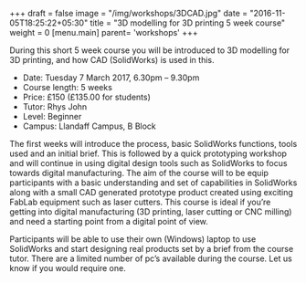 +++
draft = false
image = "/img/workshops/3DCAD.jpg"
date = "2016-11-05T18:25:22+05:30"
title = "3D modelling for 3D printing 5 week course"
weight = 0
[menu.main]
  parent= 'workshops'
+++

During this short 5 week course you will be introduced to 3D modelling for 3D printing, and how CAD (SolidWorks) is used in this.

 - Date: Tuesday 7 March 2017, 6.30pm – 9.30pm
 - Course length: 5 weeks
 - Price: £150 (£135.00 for students)
 - Tutor: Rhys John
 - Level: Beginner
 - Campus: Llandaff Campus, B Block

The first weeks will introduce the process, basic SolidWorks functions, tools used and an initial brief. This is followed by a quick prototyping workshop and will continue in using digital design tools such as SolidWorks to focus towards digital manufacturing.
The aim of the course will to be equip participants with a basic understanding and set of capabilities in SolidWorks along with a small CAD generated prototype product created using exciting FabLab equipment such as laser cutters.
This course is ideal if you’re getting into digital manufacturing (3D printing, laser cutting or CNC milling) and need a starting point from a digital point of view.

Participants will be able to use their own (Windows) laptop to use SolidWorks and start designing real products set by a brief from the course tutor. There are a limited number of pc’s available during the course. Let us know if you would require one.
